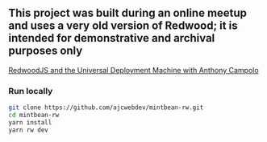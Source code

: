 ## This project was built during an online meetup and uses a very old version of Redwood; it is intended for demonstrative and archival purposes only

[RedwoodJS and the Universal Deployment Machine with Anthony Campolo](https://www.youtube.com/watch?v=QHmBRaizvxE)

### Run locally

```bash
git clone https://github.com/ajcwebdev/mintbean-rw.git
cd mintbean-rw
yarn install
yarn rw dev
```
